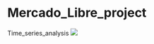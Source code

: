 # Mercado_Libre_project
Time_series_analysis
<img src="C:\Desktop\my_gitrepos\Mercado_Libre_project\11-challenge-image.png">
